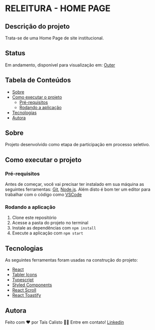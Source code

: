 # RELEITURA - HOME PAGE

## Descrição do projeto

Trata-se de uma Home Page de site institucional.

## Status

Em andamento, disponível para visualização em: <a href="https://outer.netlify.app" target="_blank"> Outer </a>

## Tabela de Conteúdos

- [Sobre](#sobre)
- [Como executar o projeto](#-como-executar-o-projeto)
  - [Pré-requisitos](#pré-requisitos)
  - [Rodando a aplicação](#rodando-a-aplicação)
- [Tecnologias](#tecnologias)
- [Autora](#autora)

## Sobre

Projeto desenvolvido como etapa de participação em processo seletivo.

## Como executar o projeto

### Pré-requisitos

Antes de começar, você vai precisar ter instalado em sua máquina as seguintes ferramentas:
[Git](https://git-scm.com), [Node.js](https://nodejs.org/en/).
Além disto é bom ter um editor para trabalhar com o código como [VSCode](https://code.visualstudio.com/)

### Rodando a aplicação

1. Clone este repositório
2. Acesse a pasta do projeto no terminal
3. Instale as dependências com `npm install`
4. Execute a aplicação com `npm start`

## Tecnologias

As seguintes ferramentas foram usadas na construção do projeto:

- [React](https://pt-br.reactjs.org/)
- [Tabler Icons](https://tabler-icons.io/)
- [Typescript](https://www.typescriptlang.org/)
- [Styled Components](https://styled-components.com/)
- [React Scroll](https://github.com/fisshy/react-scroll)
- [React Toastify](https://fkhadra.github.io/react-toastify/)

## Autora

Feito com ❤️ por Taís Calisto 👋🏽 Entre em contato!
[Linkedin](https://www.linkedin.com/in/ta%C3%ADs-calisto-43725a134/)
